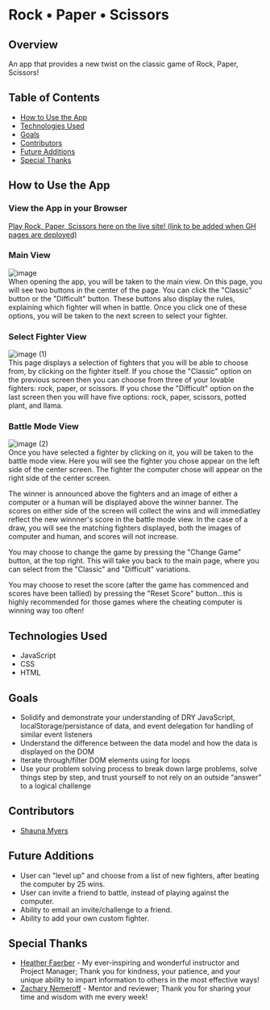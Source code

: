 # Rock • Paper • Scissors

## Overview

  An app that provides a new twist on the classic game of Rock, Paper, Scissors!
  
## Table of Contents

- <a href="#how-to-use-app">How to Use the App</a>
- <a href="#technologies-used">Technologies Used</a>
- <a href="#goals">Goals</a>
- <a href="#contributors">Contributors</a>
- <a href="#future-additions">Future Additions</a>
- <a href="#special-thanks">Special Thanks</a>


## <a id="how-to-use-app">How to Use the App</a>
### View the App in your Browser
[Play Rock, Paper, Scissors here on the live site! (link to be added when GH pages are deployed)](https://github.com/ShaunaMyers/Rock-Paper-Scissors/)

### Main View
![image](https://user-images.githubusercontent.com/74690897/116312484-7f636080-a77a-11eb-84c2-7c343958f9cd.png)  
When opening the app, you will be taken to the main view. On this page, you will see two buttons in the center of the page. You can click the "Classic" button or the "Difficult" button. These buttons also display the rules, explaining which fighter will when in battle. Once you click one of these options, you will be taken to the next screen to select your fighter.
### Select Fighter View
![image (1)](https://user-images.githubusercontent.com/74690897/116308831-fea26580-a775-11eb-9be0-f4720841fddf.png)   
This page displays a selection of fighters that you will be able to choose from, by clicking on the fighter itself. If you chose the "Classic" option on the previous screen then you can choose from three of your lovable fighters: rock, paper, or scissors. If you chose the "Difficult" option on the last screen then you will have five options: rock, paper, scissors, potted plant, and llama.
### Battle Mode View
![image (2)](https://user-images.githubusercontent.com/74690897/116308881-0feb7200-a776-11eb-84ce-80e794dadf55.png)    
Once you have selected a fighter by clicking on it, you will be taken to the battle mode view. Here you will see the fighter you chose appear on the left side of the center screen. The fighter the computer chose will appear on the right side of the center screen.

The winner is announced above the fighters and an image of either a computer or a human will be displayed above the winner banner. The scores on either side of the screen will collect the wins and will immediatley reflect the new winnner's score in the battle mode view. In the case of a draw, you will see the matching fighters displayed, both the images of computer and human, and scores will not increase.

You may choose to change the game by pressing the "Change Game" button, at the top right. This will take you back to the main page, where you can select from the "Classic" and "Difficult" variations.

You may choose to reset the score (after the game has commenced and scores have been tallied) by pressing the "Reset Score" button...this is highly recommended for those games where the cheating computer is winning way too often! 



## <a id="technologies-used">Technologies Used</a>
- JavaScript
- CSS
- HTML

## <a id="goals">Goals</a>
- Solidify and demonstrate your understanding of DRY JavaScript, localStorage/persistance of data, and event delegation for handling of similar event listeners
- Understand the difference between the data model and how the data is displayed on the DOM
- Iterate through/filter DOM elements using for loops
- Use your problem solving process to break down large problems, solve things step by step, and trust yourself to not rely on an outside “answer” to a logical challenge

## <a id="contributors">Contributors</a>
- [Shauna Myers](https://github.com/ShaunaMyers)

## <a id="future-additions">Future Additions</a>
- User can "level up" and choose from a list of new fighters, after beating the computer by 25 wins.
- User can invite a friend to battle, instead of playing against the computer.
- Ability to email an invite/challenge to a friend.
- Ability to add your own custom fighter.

## <a id="special-thanks">Special Thanks</a>
- [Heather Faerber](https://github.com/hfaerber) - My ever-inspiring and wonderful instructor and Project Manager; Thank you for kindness, your patience, and your unique ability to impart information to others in the most effective ways!
- [Zachary Nemeroff](https://github.com/ZaneMeroff) - Mentor and reviewer; Thank you for sharing your time and wisdom with me every week!
